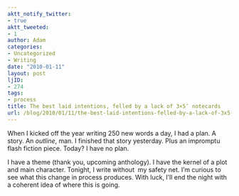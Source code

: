 ```yaml
---
aktt_notify_twitter:
- true
aktt_tweeted:
- 1
author: Adam
categories:
- Uncategorized
- Writing
date: "2010-01-11"
layout: post
ljID:
- 274
tags:
- process
title: The best laid intentions, felled by a lack of 3×5″ notecards
url: /blog/2010/01/11/the-best-laid-intentions-felled-by-a-lack-of-3x5-notecards/
---
```

When I kicked off the year writing 250 new words a day, I had a plan. A story. An _outline_, man. I finished that story yesterday. Plus an impromptu flash fiction piece. Today? I have no plan.

I have a theme (thank you, upcoming anthology). I have the kernel of a plot and main character. Tonight, I write without  my safety net. I&#8217;m curious to see what this change in process produces. With luck, I&#8217;ll end the night with a coherent idea of where this is going.
